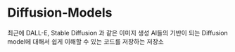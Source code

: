 # Diffusion-Models
최근에 DALL-E, Stable Diffusion 과 같은 이미지 생성 AI들의 기반이 되는 Diffusion model에 대해서 쉽게 이해할 수 있는 코드를 저장하는 저장소
